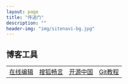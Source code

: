 ```yaml
---
layout: page
title: "传送门"
description: ""
header-img: "img/sitenavi-bg.jpg"
---
```


## 博客工具

<table class="table table-bordered table-striped table-condensed">
	<tr>
		<td><a href="http://jbt.github.io/markdown-editor" target="_blank">在线编辑</a></td>
		<td><a href="http://changyan.kuaizhan.com" target="_blank">搜狐畅言</a> </td>
		<td><a href="http://git.oschina.net" target="_blank">开源中国</a> </td>
		<td><a href="http://www.liaoxuefeng.com/wiki/0013739516305929606dd18361248578c67b8067c8c017b000" target="_blank">Git教程</a> </td>
	</tr>
</table>
